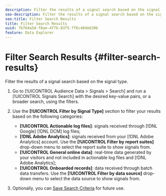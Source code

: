 ```yaml
---
description: Filter the results of a signal search based on the signal type.
seo-description: Filter the results of a signal search based on the signal type.
seo-title: Filter Search Results
title: Filter Search Results
uuid: 7b764a5d-f8ae-4f7b-83f5-7f6c40de639b
feature: Data Explorer
---
```


# Filter Search Results {#filter-search-results}

Filter the results of a signal search based on the signal type.

1. Go to [!UICONTROL Audience Data > Signals > Search] and run a [!UICONTROL Signals Search] with the desired key-value pairs, or a broader search, using the filters.
1. Use the **[!UICONTROL Filter by Signal Type]** section to filter your results based on the following categories:

    * **[!UICONTROL Actionable log files]**: signals received through [!DNL Google] [!DNL DCM] log files;
    * **[!DNL Adobe Analytics]**: signals received from your [!DNL Adobe Analytics] account. Use the **[!UICONTROL Filter by report suites]** drop-down menu to select the report suite to show signals from.
    * **[!UICONTROL General online data]**: real-time data generated by your visitors and not included in actionable log files and [!DNL Adobe Analytics];
    * **[!UICONTROL Onboarded records]**: data received through batch data transfers. Use the **[!UICONTROL Filter by data source]** drop-down menu to select the data source to show signals from.

1. Optionally, you can [Save Search Criteria](../../../features/data-explorer/data-explorer-signals-search/data-explorer-save-search.md) for future use.
